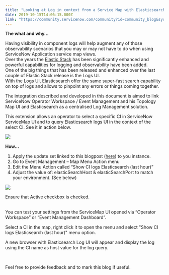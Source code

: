 ```yaml
---
title: "Looking at Log in context from a Service Map with Elasticsearch Log UI"
date: 2019-10-15T14:06:15.000Z
link: "https://community.servicenow.com/community?id=community_blog&sys_id=4dd27778db6c441c0be6a345ca9619fd"
---
```

<p><strong>The what and why…</strong></p>
<p>Having visibility in component logs will help augment any of those observability scenarios that you may or may not have to do when using ServiceNow Application service map views.<br />Over the years the <a href="https://www.elastic.co/products/log-monitoring" target="_blank" rel="noopener noreferrer nofollow">Elastic Stack</a> has been significantly enhanced and powerful capabilities for logging and observability have been added.<br />One of the big things that has been released and enhanced over the last couple of Elastic Stack release is the Logs UI.<br />With the Logs UI, Elasticsearch offer the same super-fast search capability on top of logs and allows to pinpoint any errors or things coming together.</p>
<p>The integration described and developed in this document is aimed to link ServiceNow Operator Workspace / Event Management and his Topology Map UI and Elasticsearch as a centralised Log Management solution.</p>
<p>This extension allows an operator to select a specific CI in ServiceNow ServiceMap UI and to query Elasticsearch logs UI in the context of the select CI. See it in action below. </p>
<p><img style="max-width: 100%; max-height: 480px;" src="https://community.servicenow.com/e09473bcdbec441c0be6a345ca96191d.iix" /></p>
<p><strong>How…</strong></p>
<ol><li>Apply the update set linked to this blogpost (<a href="https://github.com/JefMuller/ServiceNow-ITOM-ElasticSearch" target="_blank" rel="noopener noreferrer nofollow">here</a>) to you instance.</li><li>Go to Event Management – Map Menu Action menu</li><li>Edit the Menu Action called “Show CI logs Elasticsearch (last hour)”</li><li>Adjust the value of: elasticSearchHost &amp; elasticSearchPort to match your environment. (See below)</li></ol>
<p><img style="max-width: 100%; max-height: 480px;" src="https://community.servicenow.com/18a43330db20841c0be6a345ca961986.iix" /></p>
<p>Ensure that Active checkbox is checked.</p>
<p><br />You can test your settings from the ServiceMap UI opened via “Operator Workspace” or “Event Management Dashboard”.</p>
<p>Select a CI in the map, right click it to open the menu and select &#34;Show CI logs Elasticsearch (last hour)&#34; menu option.</p>
<p>A new browser with Elasticsearch Log UI will appear and display the log using the CI name as host value for the log query.</p>
<p> </p>
<p>Feel free to provide feedback and to mark this blog if useful.</p>